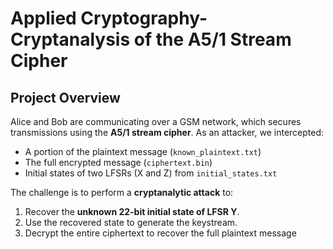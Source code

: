 # Applied Cryptography- Cryptanalysis of the A5/1 Stream Cipher

##  Project Overview
Alice and Bob are communicating over a GSM network, which secures transmissions using the **A5/1 stream cipher**. As an attacker, we intercepted:
- A portion of the plaintext message (`known_plaintext.txt`)  
- The full encrypted message (`ciphertext.bin`)  
- Initial states of two LFSRs (X and Z) from `initial_states.txt`  

The challenge is to perform a **cryptanalytic attack** to:
1. Recover the **unknown 22-bit initial state of LFSR Y**.  
2. Use the recovered state to generate the keystream.  
3. Decrypt the entire ciphertext to recover the full plaintext message



